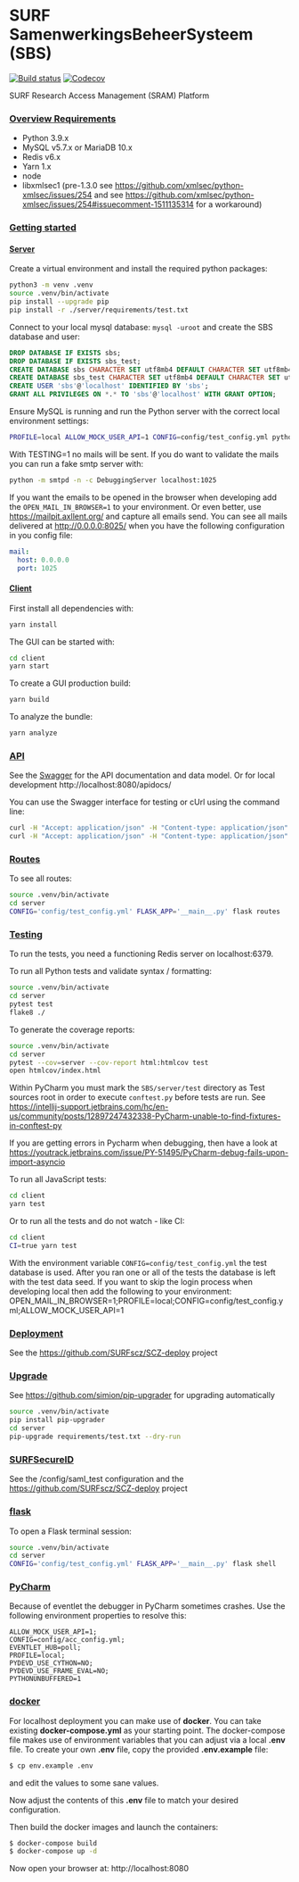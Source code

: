 # SURF SamenwerkingsBeheerSysteem (SBS)

[![Build status](https://github.com/SURFscz/SBS/actions/workflows/main.yml/badge.svg)](https://github.com/SURFscz/SBS/actions)
[![Codecov](https://codecov.io/gh/SURFscz/SBS/branch/main/graph/badge.svg)](https://codecov.io/gh/SURFscz/SBS)

SURF Research Access Management (SRAM) Platform

### [Overview Requirements](#system-requirements)

-   Python 3.9.x
-   MySQL v5.7.x or MariaDB 10.x
-   Redis v6.x
-   Yarn 1.x
-   node
-   libxmlsec1 (pre-1.3.0 see https://github.com/xmlsec/python-xmlsec/issues/254 and see https://github.com/xmlsec/python-xmlsec/issues/254#issuecomment-1511135314 for a workaround)

### [Getting started](#getting-started)

#### [Server](#server)

Create a virtual environment and install the required python packages:

```bash
python3 -m venv .venv
source .venv/bin/activate
pip install --upgrade pip
pip install -r ./server/requirements/test.txt
```

Connect to your local mysql database: `mysql -uroot` and create the SBS database and user:

```sql
DROP DATABASE IF EXISTS sbs;
DROP DATABASE IF EXISTS sbs_test;
CREATE DATABASE sbs CHARACTER SET utf8mb4 DEFAULT CHARACTER SET utf8mb4;
CREATE DATABASE sbs_test CHARACTER SET utf8mb4 DEFAULT CHARACTER SET utf8mb4;
CREATE USER 'sbs'@'localhost' IDENTIFIED BY 'sbs';
GRANT ALL PRIVILEGES ON *.* TO 'sbs'@'localhost' WITH GRANT OPTION;
```

Ensure MySQL is running and run the Python server with the correct local environment settings:

```bash
PROFILE=local ALLOW_MOCK_USER_API=1 CONFIG=config/test_config.yml python -m server
```

With TESTING=1 no mails will be sent. If you do want to validate the mails you can run a fake smtp server with:

```bash
python -m smtpd -n -c DebuggingServer localhost:1025
```

If you want the emails to be opened in the browser when developing add the `OPEN_MAIL_IN_BROWSER=1` to your environment.
Or even better, use https://mailpit.axllent.org/ and capture all emails send. You can see all mails delivered at
http://0.0.0.0:8025/ when you have the following configuration in you config file:

```yaml
mail:
  host: 0.0.0.0
  port: 1025
```

#### [Client](#client)

First install all dependencies with:

```bash
yarn install
```

The GUI can be started with:

```bash
cd client
yarn start
```

To create a GUI production build:

```bash
yarn build
```

To analyze the bundle:

```bash
yarn analyze
```

### [API](#api)

See the [Swagger](https://test.sram.surf.nl/apidocs/) for the API documentation and data model.
Or for local development http://localhost:8080/apidocs/

You can use the Swagger interface for testing or cUrl using the command line:

```bash
curl -H "Accept: application/json" -H "Content-type: application/json" -H "Authorization: bearer {api_key}" "http://localhost:8080/api/organisations/v1" | jq .
curl -H "Accept: application/json" -H "Content-type: application/json" -H "Authorization: bearer {api_key}" "http://localhost:8080/api/collaborations/v1/{co_identifier}" | jq .
```

### [Routes](#routes)

To see all routes:

```bash
source .venv/bin/activate
cd server
CONFIG='config/test_config.yml' FLASK_APP='__main__.py' flask routes
```

### [Testing](#testing)

To run the tests, you need a functioning Redis server on localhost:6379.

To run all Python tests and validate syntax / formatting:

```bash
source .venv/bin/activate
cd server
pytest test
flake8 ./
```

To generate the coverage reports:

```bash
source .venv/bin/activate
cd server
pytest --cov=server --cov-report html:htmlcov test
open htmlcov/index.html
```
Within PyCharm you must mark the `SBS/server/test` directory as Test sources root in order to execute `conftest.py`
before tests are run. See https://intellij-support.jetbrains.com/hc/en-us/community/posts/12897247432338-PyCharm-unable-to-find-fixtures-in-conftest-py

If you are getting errors in Pycharm when debugging, then have a look at https://youtrack.jetbrains.com/issue/PY-51495/PyCharm-debug-fails-upon-import-asyncio

To run all JavaScript tests:

```bash
cd client
yarn test
```

Or to run all the tests and do not watch - like CI:

```bash
cd client
CI=true yarn test
```

With the environment variable `CONFIG=config/test_config.yml` the test database is used. After you ran one or all of the tests
the database is left with the test data seed. If you want to skip the login process when developing local then add the following to your
environment: OPEN_MAIL_IN_BROWSER=1;PROFILE=local;CONFIG=config/test_config.yml;ALLOW_MOCK_USER_API=1

### [Deployment](#deployment)

See the https://github.com/SURFscz/SCZ-deploy project

### [Upgrade](#upgrade)

See https://github.com/simion/pip-upgrader for upgrading automatically

```bash
source .venv/bin/activate
pip install pip-upgrader
cd server
pip-upgrade requirements/test.txt --dry-run
```

### [SURFSecureID](#surfsecureid)

See the /config/saml_test configuration and the https://github.com/SURFscz/SCZ-deploy project

### [flask](#flask)

To open a Flask terminal session:

```bash
source .venv/bin/activate
cd server
CONFIG='config/test_config.yml' FLASK_APP='__main__.py' flask shell
```

### [PyCharm](#pycharm)
Because of eventlet the debugger in PyCharm sometimes crashes. Use the following environment properties to resolve this:

```
ALLOW_MOCK_USER_API=1;
CONFIG=config/acc_config.yml;
EVENTLET_HUB=poll;
PROFILE=local;
PYDEVD_USE_CYTHON=NO;
PYDEVD_USE_FRAME_EVAL=NO;
PYTHONUNBUFFERED=1
```

### [docker](#docker)

For localhost deployment you can make use of **docker**. You can take existing **docker-compose.yml** as your starting point. The docker-compose file makes use of environment variables that you can adjust via a local **.env** file. To create your own **.env** file, copy the provided **.env.example** file:

```bash
$ cp env.example .env
```
and edit the values to some sane values.

Now adjust the contents of this **.env** file to match your desired configuration.

Then build the docker images and launch the containers:

```bash
$ docker-compose build
$ docker-compose up -d
```

Now open your browser at: http://localhost:8080